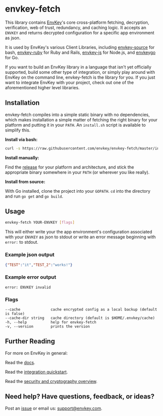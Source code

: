 # envkey-fetch

This library contains [EnvKey](https://www.envkey.com)'s core cross-platform fetching, decryption, verification, web of trust, redundancy, and caching logic. It accepts an `ENVKEY` and returns decrypted configuration for a specific app environment as json.

It is used by EnvKey's various Client Libraries, including [envkey-source](https://github.com/envkey/envkey-source) for bash, [envkey-ruby](https://github.com/envkey/envkey-ruby) for Ruby and Rails, [envkey-js](https://github.com/envkey/envkey-js) for Node.js, and [envkeygo](https://github.com/envkey/envkeygo) for Go.

If you want to build an EnvKey library in a language that isn't yet officially supported, build some other type of integration, or simply play around with EnvKey on the command line, envkey-fetch is the library for you. If you just want to integrate EnvKey with your project, check out one of the aforementioned higher level libraries.

## Installation

envkey-fetch compiles into a simple static binary with no dependencies, which makes installation a simple matter of fetching the right binary for your platform and putting it in your `PATH`. An `install.sh` script is available to simplify this.

**Install via bash:**

```bash
curl -s https://raw.githubusercontent.com/envkey/envkey-fetch/master/install.sh | bash
```

**Install manually:**

Find the [release](https://github.com/envkey/envkey-fetch/releases) for your platform and architecture, and stick the appropriate binary somewhere in your `PATH` (or wherever you like really).

**Install from source:**

With Go installed, clone the project into your `GOPATH`. `cd` into the directory and run `go get` and `go build`.

## Usage

```bash
envkey-fetch YOUR-ENVKEY [flags]
```

This will either write your the app environment's configuration associated with your `ENVKEY` as json to stdout or write an error message beginning with `error:` to stdout.

### Example json output

```json
{"TEST":"it","TEST_2":"works!"}
```

### Example error output

```text
error: ENVKEY invalid
```

### Flags

```text
--cache              cache encrypted config as a local backup (default is false)
--cache-dir string   cache directory (default is $HOME/.envkey/cache)
-h, --help           help for envkey-fetch
-v, --version        prints the version
```

## Further Reading

For more on EnvKey in general:

Read the [docs](https://docs.envkey.com).

Read the [integration quickstart](https://docs.envkey.com/integration-quickstart.html).

Read the [security and cryptography overview](https://security.envkey.com).

## Need help? Have questions, feedback, or ideas?

Post an [issue](https://github.com/envkey/envkey-fetch/issues) or email us: [support@envkey.com](mailto:support@envkey.com).






